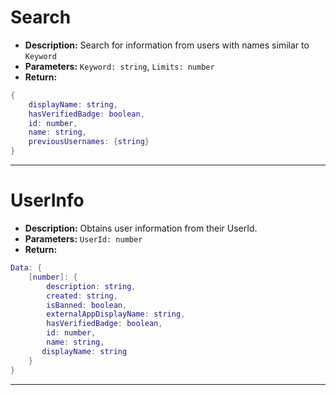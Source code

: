 # Search
- **Description:** Search for information from users with names similar to `Keyword`
- **Parameters:** `Keyword: string`, `Limits: number`
- **Return:**
```lua
{
    displayName: string,
    hasVerifiedBadge: boolean,
    id: number,
    name: string,
    previousUsernames: {string}
}
```
___
# UserInfo
- **Description:** Obtains user information from their UserId.
- **Parameters:** `UserId: number`
- **Return:**
```lua
Data: {
    [number]: {
        description: string,
        created: string,
        isBanned: boolean,
        externalAppDisplayName: string,
        hasVerifiedBadge: boolean,
        id: number,
        name: string,
       displayName: string
    }
}
```
___